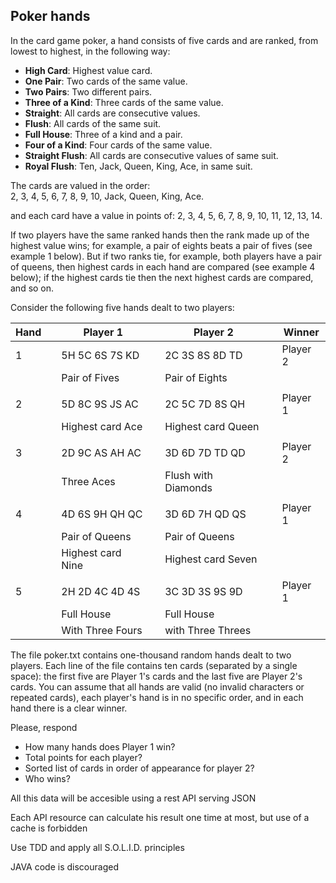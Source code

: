 ## Poker hands

In the card game poker, a hand consists of five cards and are ranked, from lowest to highest, in the following way:

*   **High Card**: Highest value card.
*   **One Pair**: Two cards of the same value.
*   **Two Pairs**: Two different pairs.
*   **Three of a Kind**: Three cards of the same value.
*   **Straight**: All cards are consecutive values.
*   **Flush**: All cards of the same suit.
*   **Full House**: Three of a kind and a pair.
*   **Four of a Kind**: Four cards of the same value.
*   **Straight Flush**: All cards are consecutive values of same suit.
*   **Royal Flush**: Ten, Jack, Queen, King, Ace, in same suit.

The cards are valued in the order:  
2, 3, 4, 5, 6, 7, 8, 9, 10, Jack, Queen, King, Ace.

and each card have a value in points of:
2, 3, 4, 5, 6, 7, 8, 9, 10, 11, 12, 13, 14.

If two players have the same ranked hands then the rank made up of the highest value wins; for example, a pair of eights beats a pair of fives (see example 1 below). But if two ranks tie, for example, both players have a pair of queens, then highest cards in each hand are compared (see example 4 below); if the highest cards tie then the next highest cards are compared, and so on.

Consider the following five hands dealt to two players:

| Hand |   | Player 1          |   | Player 2            |   | Winner   |
|------|---|-------------------|---|---------------------|---|----------|
|   1  |   | 5H 5C 6S 7S KD    |   | 2C 3S 8S 8D TD      |   | Player 2 |
|      |   | Pair of Fives     |   | Pair of Eights      |   |          |
|      |   |                   |   |                     |   |          |
|   2  |   | 5D 8C 9S JS AC    |   | 2C 5C 7D 8S QH      |   | Player 1 |
|      |   | Highest card Ace  |   | Highest card Queen  |   |          |
|      |   |                   |   |                     |   |          |
|   3  |   | 2D 9C AS AH AC    |   | 3D 6D 7D TD QD      |   | Player 2 |
|      |   | Three Aces        |   | Flush with Diamonds |   |          |
|      |   |                   |   |                     |   |          |
|   4  |   | 4D 6S 9H QH QC    |   | 3D 6D 7H QD QS      |   | Player 1 |
|      |   | Pair of Queens    |   | Pair of Queens      |   |          |
|      |   | Highest card Nine |   | Highest card Seven  |   |          |
|      |   |                   |   |                     |   |          |
|   5  |   | 2H 2D 4C 4D 4S    |   | 3C 3D 3S 9S 9D      |   | Player 1 |
|      |   | Full House        |   | Full House          |   |          |
|      |   | With Three Fours  |   | with Three Threes   |   |          |

The file poker.txt contains one-thousand random hands dealt to two players. Each line of the file contains ten cards (separated by a single space): the first five are Player 1's cards and the last five are Player 2's cards. You can assume that all hands are valid (no invalid characters or repeated cards), each player's hand is in no specific order, and in each hand there is a clear winner.

Please, respond
*   How many hands does Player 1 win?
*   Total points for each player?
*   Sorted list of cards in order of appearance for player 2?
*   Who wins?

All this data will be accesible using a rest API serving JSON

Each API resource can calculate his result one time at most, but use of a cache is forbidden

Use TDD and apply all S.O.L.I.D. principles

JAVA code is discouraged